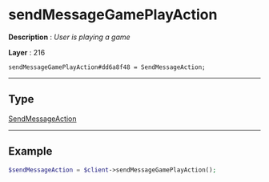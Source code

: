 # sendMessageGamePlayAction

**Description** : *User is playing a game*

**Layer** : 216

```tl
sendMessageGamePlayAction#dd6a8f48 = SendMessageAction;
```

---

## Type

[SendMessageAction](type/SendMessageAction)

---

## Example

```php
$sendMessageAction = $client->sendMessageGamePlayAction();
```